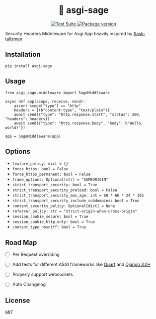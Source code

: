 <h1 align="center">🧙 asgi-sage</h1>

<p align="center">
<a href="https://github.com/jtmiclat/asgi-sage/actions">
    <img src="https://github.com/jtmiclat/asgi-sage/workflows/Test%20Suite/badge.svg?branch=master" alt="Test Suite">
</a>
<a href="https://pypi.org/project/asgi-sage/">
    <img src="https://badge.fury.io/py/asgi-sage.svg" alt="Package version">
</a>
</p>

Security Headers Middleware for Asgi App heavily inspired by [flask-talisman](https://github.com/GoogleCloudPlatform/flask-talisman)

## Installation

```
pip install asgi-sage
```

## Usage

```
from asgi_sage.middleware import SageMiddleware

async def app(scope, receive, send):
    assert scope["type"] == "http"
    headers = [(b"content-type", "text/plain")]
    await send({"type": "http.response.start", "status": 200, "headers": headers})
    await send({"type": "http.response.body", "body": b"Hello, world!"})

app = SageMiddleware(app)
```

## Options

- `feature_policy: dict = {}`
- `force_https: bool = False`
- `force_https_permanent: bool = False`
- `frame_options: Optional[str] = "SAMEORIGIN"`
- `strict_transport_security: bool = True`
- `strict_transport_security_preload: bool = False`
- `strict_transport_security_max_age: int = 60 * 60 * 24 * 365`
- `strict_transport_security_include_subdomains: bool = True`
- `content_security_policy: Optional[dict] = None`
- `referrer_policy: str = "strict-origin-when-cross-origin"`
- `session_cookie_secure: bool = True`
- `session_cookie_http_only: bool = True`
- `content_type_nosniff: bool = True`

## Road Map

- [ ] Per Request overriding
- [ ] Add tests for different ASGI frameworks like [Quart](https://pgjones.gitlab.io/quart/) and [Django 3.0+](https://docs.djangoproject.com/en/3.0/topics/async/)
- [ ] Properly support websockets

- [ ] Auto Changelog

## License

MIT
